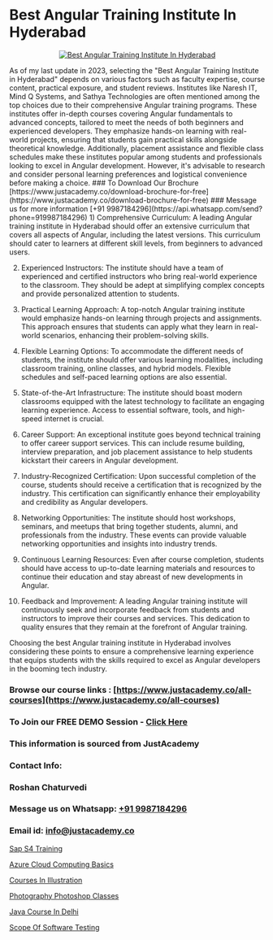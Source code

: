 # Best Angular Training Institute In Hyderabad

<p align="center">
  <a href="https://justacademy.co/course-detail/angular-training">
    <img src="https://justacademy.co/storage2/course_image/1676637041_course_image.webp" alt="Best Angular Training Institute In Hyderabad">
  </a>
</p>
As of my last update in 2023, selecting the "Best Angular Training Institute in Hyderabad" depends on various factors such as faculty expertise, course content, practical exposure, and student reviews. Institutes like Naresh IT, Mind Q Systems, and Sathya Technologies are often mentioned among the top choices due to their comprehensive Angular training programs. These institutes offer in-depth courses covering Angular fundamentals to advanced concepts, tailored to meet the needs of both beginners and experienced developers. They emphasize hands-on learning with real-world projects, ensuring that students gain practical skills alongside theoretical knowledge. Additionally, placement assistance and flexible class schedules make these institutes popular among students and professionals looking to excel in Angular development. However, it's advisable to research and consider personal learning preferences and logistical convenience before making a choice.
### To Download Our Brochure [https://www.justacademy.co/download-brochure-for-free](https://www.justacademy.co/download-brochure-for-free)
### Message us for more information [+91 9987184296](https://api.whatsapp.com/send?phone=919987184296)
1) Comprehensive Curriculum: A leading Angular training institute in Hyderabad should offer an extensive curriculum that covers all aspects of Angular, including the latest versions. This curriculum should cater to learners at different skill levels, from beginners to advanced users.

2) Experienced Instructors: The institute should have a team of experienced and certified instructors who bring real-world experience to the classroom. They should be adept at simplifying complex concepts and provide personalized attention to students.

3) Practical Learning Approach: A top-notch Angular training institute would emphasize hands-on learning through projects and assignments. This approach ensures that students can apply what they learn in real-world scenarios, enhancing their problem-solving skills.

4) Flexible Learning Options: To accommodate the different needs of students, the institute should offer various learning modalities, including classroom training, online classes, and hybrid models. Flexible schedules and self-paced learning options are also essential.

5) State-of-the-Art Infrastructure: The institute should boast modern classrooms equipped with the latest technology to facilitate an engaging learning experience. Access to essential software, tools, and high-speed internet is crucial.

6) Career Support: An exceptional institute goes beyond technical training to offer career support services. This can include resume building, interview preparation, and job placement assistance to help students kickstart their careers in Angular development.

7) Industry-Recognized Certification: Upon successful completion of the course, students should receive a certification that is recognized by the industry. This certification can significantly enhance their employability and credibility as Angular developers.

8) Networking Opportunities: The institute should host workshops, seminars, and meetups that bring together students, alumni, and professionals from the industry. These events can provide valuable networking opportunities and insights into industry trends.

9) Continuous Learning Resources: Even after course completion, students should have access to up-to-date learning materials and resources to continue their education and stay abreast of new developments in Angular.

10) Feedback and Improvement: A leading Angular training institute will continuously seek and incorporate feedback from students and instructors to improve their courses and services. This dedication to quality ensures that they remain at the forefront of Angular training.

Choosing the best Angular training institute in Hyderabad involves considering these points to ensure a comprehensive learning experience that equips students with the skills required to excel as Angular developers in the booming tech industry.

### Browse our course links : [https://www.justacademy.co/all-courses](https://www.justacademy.co/all-courses) 
### To Join our FREE DEMO Session - [Click Here](https://www.justacademy.co/register-for-course-demo)


### This information is sourced from JustAcademy
### Contact Info:
### Roshan Chaturvedi
### Message us on Whatsapp: [+91 9987184296](https://api.whatsapp.com/send?phone=919987184296)
### Email id: [info@justacademy.co](mailto:info@justacademy.co)
                
[Sap S4 Training](https://www.linkedin.com/pulse/sap-s4-training-justacademy-kolkata-yqudc/)

[Azure Cloud Computing Basics](https://www.linkedin.com/pulse/azure-cloud-computing-basics-justacademy-thane-x2pfc?trackingId=UBVN0g%2F4SEtFxkgE8pKBJA%3D%3D&lipi=urn%3Ali%3Apage%3Ad_flagship3_company_admin%3BzlEMqIgRRsubBoA3fmTvjQ%3D%3D)

[Courses In Illustration](https://medium.com/@ranemanish460/courses-in-illustration-bb50de89790c)

[Photography Photoshop Classes](https://medium.com/@AkashSingh2052/photography-photoshop-classes-2e400ce32e2f)

[Java Course In Delhi](https://justacademyin.github.io/justacademy/java-course-in-delhi)

[Scope Of Software Testing](https://justacademyin.github.io/justacademy/scope-of-software-testing)

